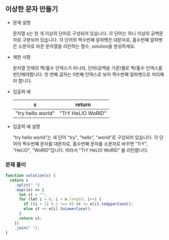 ## 이상한 문자 만들기

- 문제 설명

  문자열 s는 한 개 이상의 단어로 구성되어 있습니다. 각 단어는 하나 이상의 공백문자로 구분되어 있습니다. 각 단어의 짝수번째 알파벳은 대문자로, 홀수번째 알파벳은 소문자로 바꾼 문자열을 리턴하는 함수, solution을 완성하세요.

- 제한 사항

  문자열 전체의 짝/홀수 인덱스가 아니라, 단어(공백을 기준)별로 짝/홀수 인덱스를 판단해야합니다.
  첫 번째 글자는 0번째 인덱스로 보아 짝수번째 알파벳으로 처리해야 합니다.

- 입출력 예

  |         s         |      return       |
  | :---------------: | :---------------: |
  | "try hello world" | "TrY HeLlO WoRlD" |

- 입출력 예 설명

  "try hello world"는 세 단어 "try", "hello", "world"로 구성되어 있습니다. 각 단어의 짝수번째 문자를 대문자로, 홀수번째 문자를 소문자로 바꾸면 "TrY", "HeLlO", "WoRlD"입니다. 따라서 "TrY HeLlO WoRlD" 를 리턴합니다.

### 문제 풀이

```jsx
function solution(s) {
  return s
    .split(" ")
    .map((e) => {
      let st = "";
      for (let i = 0; i < e.length; i++) {
        if ((i + 1) % 2 !== 0) st += e[i].toUpperCase();
        else st += e[i].toLowerCase();
      }
      return st;
    })
    .join(" ");
}
```
